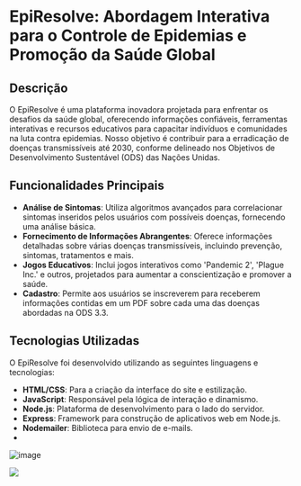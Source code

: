 # EpiResolve: Abordagem Interativa para o Controle de Epidemias e Promoção da Saúde Global

## Descrição

O EpiResolve é uma plataforma inovadora projetada para enfrentar os desafios da saúde global, oferecendo informações confiáveis, ferramentas interativas e recursos educativos para capacitar indivíduos e comunidades na luta contra epidemias. Nosso objetivo é contribuir para a erradicação de doenças transmissíveis até 2030, conforme delineado nos Objetivos de Desenvolvimento Sustentável (ODS) das Nações Unidas.

## Funcionalidades Principais

- **Análise de Sintomas**: Utiliza algoritmos avançados para correlacionar sintomas inseridos pelos usuários com possíveis doenças, fornecendo uma análise básica.
- **Fornecimento de Informações Abrangentes**: Oferece informações detalhadas sobre várias doenças transmissíveis, incluindo prevenção, sintomas, tratamentos e mais.
- **Jogos Educativos**: Inclui jogos interativos como 'Pandemic 2', 'Plague Inc.' e outros, projetados para aumentar a conscientização e promover a saúde.
- **Cadastro**: Permite aos usuários se inscreverem para receberem informações contidas em um PDF sobre cada uma das doenças abordadas na ODS 3.3.

## Tecnologias Utilizadas

O EpiResolve foi desenvolvido utilizando as seguintes linguagens e tecnologias:

- **HTML/CSS**: Para a criação da interface do site e estilização.
- **JavaScript**: Responsável pela lógica de interação e dinamismo.
- **Node.js**: Plataforma de desenvolvimento para o lado do servidor.
- **Express**: Framework para construção de aplicativos web em Node.js.
- **Nodemailer**: Biblioteca para envio de e-mails.
- 
![image](https://github.com/LucasBorgesDeCarvalho/EpiResolve-Escolhas-Informadas-para-uma-Saude-Melhor/assets/105558309/6178d2c9-7db7-4396-b3e6-c4ce554d5145)

<a href="https://epi-resolve-escolhas-informadas-para-uma-saude-melho-l2n5ppr1l.vercel.app/"><img src="https://img.shields.io/badge/EpiResolve Escolhas Informadas para uma Saude Melhor-4C8A41?style=for-the-badge&logoColor=white" target="_blank"></a>

